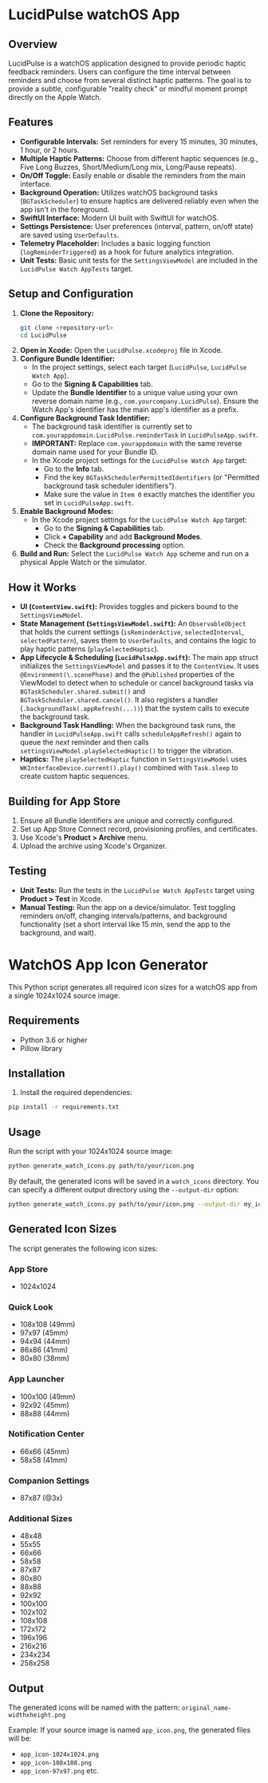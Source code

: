 # LucidPulse watchOS App

## Overview

LucidPulse is a watchOS application designed to provide periodic haptic feedback reminders. Users can configure the time interval between reminders and choose from several distinct haptic patterns. The goal is to provide a subtle, configurable "reality check" or mindful moment prompt directly on the Apple Watch.

## Features

*   **Configurable Intervals:** Set reminders for every 15 minutes, 30 minutes, 1 hour, or 2 hours.
*   **Multiple Haptic Patterns:** Choose from different haptic sequences (e.g., Five Long Buzzes, Short/Medium/Long mix, Long/Pause repeats).
*   **On/Off Toggle:** Easily enable or disable the reminders from the main interface.
*   **Background Operation:** Utilizes watchOS background tasks (`BGTaskScheduler`) to ensure haptics are delivered reliably even when the app isn't in the foreground.
*   **SwiftUI Interface:** Modern UI built with SwiftUI for watchOS.
*   **Settings Persistence:** User preferences (interval, pattern, on/off state) are saved using `UserDefaults`.
*   **Telemetry Placeholder:** Includes a basic logging function (`logReminderTriggered`) as a hook for future analytics integration.
*   **Unit Tests:** Basic unit tests for the `SettingsViewModel` are included in the `LucidPulse Watch AppTests` target.

## Setup and Configuration

1.  **Clone the Repository:**
    ```bash
    git clone <repository-url>
    cd LucidPulse
    ```
2.  **Open in Xcode:** Open the `LucidPulse.xcodeproj` file in Xcode.
3.  **Configure Bundle Identifier:**
    *   In the project settings, select each target (`LucidPulse`, `LucidPulse Watch App`).
    *   Go to the **Signing & Capabilities** tab.
    *   Update the **Bundle Identifier** to a unique value using your own reverse domain name (e.g., `com.yourcompany.LucidPulse`). Ensure the Watch App's identifier has the main app's identifier as a prefix.
4.  **Configure Background Task Identifier:**
    *   The background task identifier is currently set to `com.yourappdomain.LucidPulse.reminderTask` in `LucidPulseApp.swift`.
    *   **IMPORTANT:** Replace `com.yourappdomain` with the same reverse domain name used for your Bundle ID.
    *   In the Xcode project settings for the `LucidPulse Watch App` target:
        *   Go to the **Info** tab.
        *   Find the key `BGTaskSchedulerPermittedIdentifiers` (or "Permitted background task scheduler identifiers").
        *   Make sure the value in `Item 0` exactly matches the identifier you set in `LucidPulseApp.swift`.
5.  **Enable Background Modes:**
    *   In the Xcode project settings for the `LucidPulse Watch App` target:
        *   Go to the **Signing & Capabilities** tab.
        *   Click **+ Capability** and add **Background Modes**.
        *   Check the **Background processing** option.
6.  **Build and Run:** Select the `LucidPulse Watch App` scheme and run on a physical Apple Watch or the simulator.

## How it Works

*   **UI (`ContentView.swift`):** Provides toggles and pickers bound to the `SettingsViewModel`.
*   **State Management (`SettingsViewModel.swift`):** An `ObservableObject` that holds the current settings (`isReminderActive`, `selectedInterval`, `selectedPattern`), saves them to `UserDefaults`, and contains the logic to play haptic patterns (`playSelectedHaptic`).
*   **App Lifecycle & Scheduling (`LucidPulseApp.swift`):** The main app struct initializes the `SettingsViewModel` and passes it to the `ContentView`. It uses `@Environment(\.scenePhase)` and the `@Published` properties of the ViewModel to detect when to schedule or cancel background tasks via `BGTaskScheduler.shared.submit()` and `BGTaskScheduler.shared.cancel()`. It also registers a handler (`.backgroundTask(.appRefresh(...))`) that the system calls to execute the background task.
*   **Background Task Handling:** When the background task runs, the handler in `LucidPulseApp.swift` calls `scheduleAppRefresh()` again to queue the *next* reminder and then calls `settingsViewModel.playSelectedHaptic()` to trigger the vibration.
*   **Haptics:** The `playSelectedHaptic` function in `SettingsViewModel` uses `WKInterfaceDevice.current().play()` combined with `Task.sleep` to create custom haptic sequences.

## Building for App Store

1.  Ensure all Bundle Identifiers are unique and correctly configured.
2.  Set up App Store Connect record, provisioning profiles, and certificates.
3.  Use Xcode's **Product > Archive** menu.
4.  Upload the archive using Xcode's Organizer.

## Testing

*   **Unit Tests:** Run the tests in the `LucidPulse Watch AppTests` target using **Product > Test** in Xcode.
*   **Manual Testing:** Run the app on a device/simulator. Test toggling reminders on/off, changing intervals/patterns, and background functionality (set a short interval like 15 min, send the app to the background, and wait).

# WatchOS App Icon Generator

This Python script generates all required icon sizes for a watchOS app from a single 1024x1024 source image.

## Requirements

- Python 3.6 or higher
- Pillow library

## Installation

1. Install the required dependencies:
```bash
pip install -r requirements.txt
```

## Usage

Run the script with your 1024x1024 source image:

```bash
python generate_watch_icons.py path/to/your/icon.png
```

By default, the generated icons will be saved in a `watch_icons` directory. You can specify a different output directory using the `--output-dir` option:

```bash
python generate_watch_icons.py path/to/your/icon.png --output-dir my_icons
```

## Generated Icon Sizes

The script generates the following icon sizes:

### App Store
- 1024x1024

### Quick Look
- 108x108 (49mm)
- 97x97 (45mm)
- 94x94 (44mm)
- 86x86 (41mm)
- 80x80 (38mm)

### App Launcher
- 100x100 (49mm)
- 92x92 (45mm)
- 88x88 (44mm)

### Notification Center
- 66x66 (45mm)
- 58x58 (41mm)

### Companion Settings
- 87x87 (@3x)

### Additional Sizes
- 48x48
- 55x55
- 66x66
- 58x58
- 87x87
- 80x80
- 88x88
- 92x92
- 100x100
- 102x102
- 108x108
- 172x172
- 196x196
- 216x216
- 234x234
- 258x258

## Output

The generated icons will be named with the pattern: `original_name-widthxheight.png`

Example: If your source image is named `app_icon.png`, the generated files will be:
- `app_icon-1024x1024.png`
- `app_icon-108x108.png`
- `app_icon-97x97.png`
etc. 
